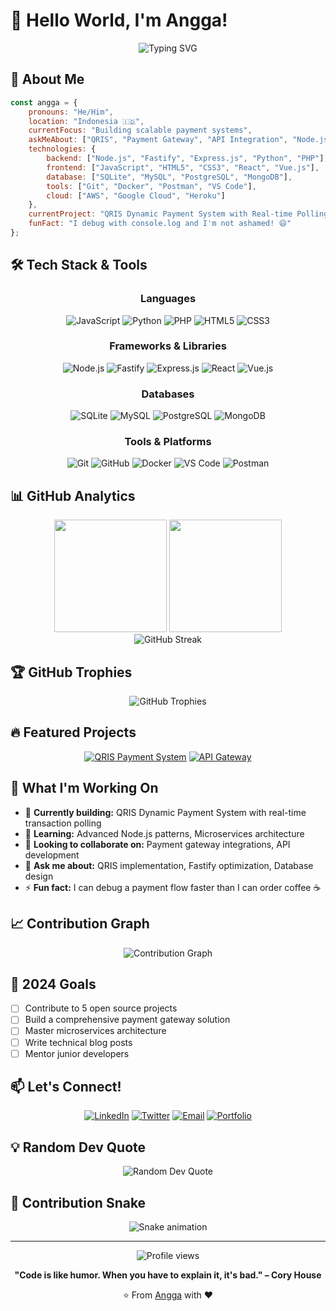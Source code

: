 # 🌟 Hello World, I'm Angga! 

<div align="center">
  <img src="https://readme-typing-svg.herokuapp.com?font=Fira+Code&pause=1000&color=00D9FF&center=true&vCenter=true&width=435&lines=Full+Stack+Developer;QRIS+Payment+Specialist;API+Integration+Expert;Always+Learning+New+Tech" alt="Typing SVG" />
</div>

## 🚀 About Me

```javascript
const angga = {
    pronouns: "He/Him",
    location: "Indonesia 🇮🇩",
    currentFocus: "Building scalable payment systems",
    askMeAbout: ["QRIS", "Payment Gateway", "API Integration", "Node.js", "Fastify"],
    technologies: {
        backend: ["Node.js", "Fastify", "Express.js", "Python", "PHP"],
        frontend: ["JavaScript", "HTML5", "CSS3", "React", "Vue.js"],
        database: ["SQLite", "MySQL", "PostgreSQL", "MongoDB"],
        tools: ["Git", "Docker", "Postman", "VS Code"],
        cloud: ["AWS", "Google Cloud", "Heroku"]
    },
    currentProject: "QRIS Dynamic Payment System with Real-time Polling",
    funFact: "I debug with console.log and I'm not ashamed! 😄"
};
```

## 🛠️ Tech Stack & Tools

<div align="center">

### Languages
![JavaScript](https://img.shields.io/badge/-JavaScript-F7DF1E?style=for-the-badge&logo=javascript&logoColor=black)
![Python](https://img.shields.io/badge/-Python-3776AB?style=for-the-badge&logo=python&logoColor=white)
![PHP](https://img.shields.io/badge/-PHP-777BB4?style=for-the-badge&logo=php&logoColor=white)
![HTML5](https://img.shields.io/badge/-HTML5-E34F26?style=for-the-badge&logo=html5&logoColor=white)
![CSS3](https://img.shields.io/badge/-CSS3-1572B6?style=for-the-badge&logo=css3&logoColor=white)

### Frameworks & Libraries
![Node.js](https://img.shields.io/badge/-Node.js-339933?style=for-the-badge&logo=node.js&logoColor=white)
![Fastify](https://img.shields.io/badge/-Fastify-000000?style=for-the-badge&logo=fastify&logoColor=white)
![Express.js](https://img.shields.io/badge/-Express.js-000000?style=for-the-badge&logo=express&logoColor=white)
![React](https://img.shields.io/badge/-React-61DAFB?style=for-the-badge&logo=react&logoColor=black)
![Vue.js](https://img.shields.io/badge/-Vue.js-4FC08D?style=for-the-badge&logo=vue.js&logoColor=white)

### Databases
![SQLite](https://img.shields.io/badge/-SQLite-003B57?style=for-the-badge&logo=sqlite&logoColor=white)
![MySQL](https://img.shields.io/badge/-MySQL-4479A1?style=for-the-badge&logo=mysql&logoColor=white)
![PostgreSQL](https://img.shields.io/badge/-PostgreSQL-336791?style=for-the-badge&logo=postgresql&logoColor=white)
![MongoDB](https://img.shields.io/badge/-MongoDB-47A248?style=for-the-badge&logo=mongodb&logoColor=white)

### Tools & Platforms
![Git](https://img.shields.io/badge/-Git-F05032?style=for-the-badge&logo=git&logoColor=white)
![GitHub](https://img.shields.io/badge/-GitHub-181717?style=for-the-badge&logo=github&logoColor=white)
![Docker](https://img.shields.io/badge/-Docker-2496ED?style=for-the-badge&logo=docker&logoColor=white)
![VS Code](https://img.shields.io/badge/-VS%20Code-007ACC?style=for-the-badge&logo=visual-studio-code&logoColor=white)
![Postman](https://img.shields.io/badge/-Postman-FF6C37?style=for-the-badge&logo=postman&logoColor=white)

</div>

## 📊 GitHub Analytics

<div align="center">
  <img height="180em" src="https://github-readme-stats.vercel.app/api?username=angga0x&show_icons=true&theme=tokyonight&include_all_commits=true&count_private=true"/>
  <img height="180em" src="https://github-readme-stats.vercel.app/api/top-langs/?username=angga0x&layout=compact&langs_count=8&theme=tokyonight"/>
</div>

<div align="center">
  <img src="https://github-readme-streak-stats.herokuapp.com/?user=angga0x&theme=tokyonight" alt="GitHub Streak" />
</div>

## 🏆 GitHub Trophies
<div align="center">
  <img src="https://github-profile-trophy.vercel.app/?username=angga0x&theme=tokyonight&no-frame=false&no-bg=false&margin-w=4" alt="GitHub Trophies" />
</div>

## 🔥 Featured Projects

<div align="center">

[![QRIS Payment System](https://github-readme-stats.vercel.app/api/pin/?username=angga0x&repo=qris-payment-system&theme=tokyonight)](https://github.com/angga0x/qris-payment-system)
[![API Gateway](https://github-readme-stats.vercel.app/api/pin/?username=angga0x&repo=api-gateway&theme=tokyonight)](https://github.com/angga0x/api-gateway)

</div>

## 💼 What I'm Working On

- 🔭 **Currently building:** QRIS Dynamic Payment System with real-time transaction polling
- 🌱 **Learning:** Advanced Node.js patterns, Microservices architecture
- 👯 **Looking to collaborate on:** Payment gateway integrations, API development
- 💬 **Ask me about:** QRIS implementation, Fastify optimization, Database design
- ⚡ **Fun fact:** I can debug a payment flow faster than I can order coffee ☕

## 📈 Contribution Graph

<div align="center">
  <img src="https://github-readme-activity-graph.vercel.app/graph?username=angga0x&theme=tokyo-night&bg_color=1a1b27&color=70a5fd&line=bf91f3&point=38bdae&area=true&hide_border=true" alt="Contribution Graph" />
</div>

## 🎯 2024 Goals

- [ ] Contribute to 5 open source projects
- [ ] Build a comprehensive payment gateway solution
- [ ] Master microservices architecture
- [ ] Write technical blog posts
- [ ] Mentor junior developers

## 📫 Let's Connect!

<div align="center">

[![LinkedIn](https://img.shields.io/badge/-LinkedIn-0077B5?style=for-the-badge&logo=linkedin&logoColor=white)](https://linkedin.com/in/angga0x)
[![Twitter](https://img.shields.io/badge/-Twitter-1DA1F2?style=for-the-badge&logo=twitter&logoColor=white)](https://twitter.com/angga0x)
[![Email](https://img.shields.io/badge/-Email-D14836?style=for-the-badge&logo=gmail&logoColor=white)](mailto:angga0x@pdwteam.com)
[![Portfolio](https://img.shields.io/badge/-Portfolio-000000?style=for-the-badge&logo=vercel&logoColor=white)](https://angga0x.dev)

</div>

## 💡 Random Dev Quote

<div align="center">
  <img src="https://quotes-github-readme.vercel.app/api?type=horizontal&theme=tokyonight" alt="Random Dev Quote" />
</div>

## 🐍 Contribution Snake

<div align="center">
  <img src="https://raw.githubusercontent.com/angga0x/angga0x/output/github-contribution-grid-snake.svg" alt="Snake animation" />
</div>

---

<div align="center">
  <img src="https://komarev.com/ghpvc/?username=angga0x&label=Profile%20views&color=0e75b6&style=flat" alt="Profile views" />
  
  **"Code is like humor. When you have to explain it, it's bad." – Cory House**
  
  ⭐️ From [Angga](https://github.com/angga0x) with ❤️
</div>
